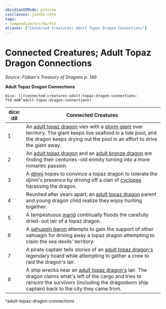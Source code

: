 ```yaml
---
obsidianUIMode: preview
cssclasses: json5e-note
tags:
- compendium/src/5e/ftd
aliases: ["Connected Creatures; Adult Topaz Dragon Connections"]
---
```

# Connected Creatures; Adult Topaz Dragon Connections
*Source: Fizban's Treasury of Dragons p. 149* 

**Adult Topaz Dragon Connections**

`dice: [](connected-creatures-adult-topaz-dragon-connections-ftd.md#^adult-topaz-dragon-connections)`

| dice: d8 | Connected Creatures |
|----------|---------------------|
| 1 | An [adult topaz dragon](5E2014官方资源/bestiary/dragon/adult-topaz-dragon-ftd.md) vies with a [storm giant](5E2014官方资源/bestiary/giant/storm-giant.md) over territory. The giant keeps live seafood in a tide pool, and the dragon keeps drying out the pool in an effort to drive the giant away. |
| 2 | An [adult topaz dragon](5E2014官方资源/bestiary/dragon/adult-topaz-dragon-ftd.md) and an [adult bronze dragon](5E2014官方资源/bestiary/dragon/adult-bronze-dragon.md) are finding their centuries-old enmity turning into a more romantic passion. |
| 3 | A [djinni](5E2014官方资源/bestiary/elemental/djinni.md) hopes to convince a topaz dragon to tolerate the djinni's presence by driving off a clan of [cyclopes](5E2014官方资源/bestiary/giant/cyclops.md) harassing the dragon. |
| 4 | Reunited after years apart, an [adult topaz dragon](5E2014官方资源/bestiary/dragon/adult-topaz-dragon-ftd.md) parent and young dragon child realize they enjoy hunting together. |
| 5 | A tempestuous [marid](5E2014官方资源/bestiary/elemental/marid.md) continually floods the carefully dried-out lair of a topaz dragon. |
| 6 | A [sahuagin baron](5E2014官方资源/bestiary/humanoid/sahuagin-baron.md) attempts to gain the support of other sahuagin for driving away a topaz dragon attempting to claim the sea devils' territory. |
| 7 | A pirate captain tells stories of an [adult topaz dragon's](5E2014官方资源/bestiary/dragon/adult-topaz-dragon-ftd.md) legendary hoard while attempting to gather a crew to raid the dragon's lair. |
| 8 | A ship wrecks near an [adult topaz dragon's](5E2014官方资源/bestiary/dragon/adult-topaz-dragon-ftd.md) lair. The dragon claims what's left of the cargo and tries to ransom the survivors (including the dragonborn ship captain) back to the city they came from. |
^adult-topaz-dragon-connections